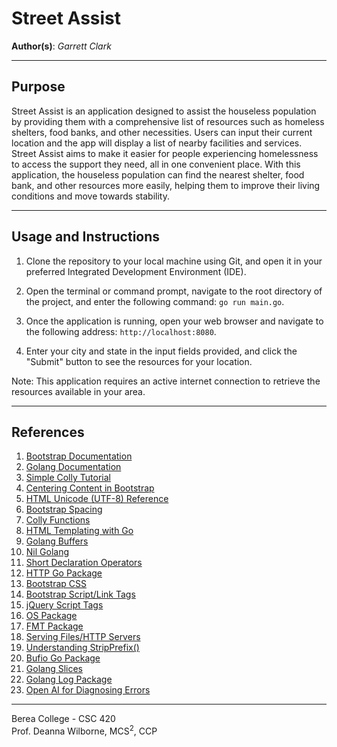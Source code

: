 # Street Assist

**Author(s)**: *Garrett Clark*

---
## Purpose

Street Assist is an application designed to assist the houseless population by providing them with a comprehensive list of resources such as homeless shelters, food banks, and other necessities. Users can input their current location and the app will display a list of nearby facilities and services. Street Assist aims to make it easier for people experiencing homelessness to access the support they need, all in one convenient place. With this application, the houseless population can find the nearest shelter, food bank, and other resources more easily, helping them to improve their living conditions and move towards stability.

---
## Usage and Instructions
1. Clone the repository to your local machine using Git, and open it in your preferred Integrated Development Environment (IDE).

2. Open the terminal or command prompt, navigate to the root directory of the project, and enter the following command: `go run main.go`.

3. Once the application is running, open your web browser and navigate to the following address: `http://localhost:8080`.

4. Enter your city and state in the input fields provided, and click the "Submit" button to see the resources for your location.

Note: This application requires an active internet connection to retrieve the resources available in your area. 

---
## References

1. [Bootstrap Documentation](https://getbootstrap.com/docs/4.1/getting-started/introduction/)
2. [Golang Documentation](https://go.dev/doc/)
3. [Simple Colly Tutorial](https://www.youtube.com/watch?v=bfVxq-oQA3c)
4. [Centering Content in Bootstrap](https://www.youtube.com/watch?v=nx8jyWLy0e0)
5. [HTML Unicode (UTF-8) Reference](https://www.w3schools.com/charsets/ref_html_utf8.asp)
6. [Bootstrap Spacing](https://getbootstrap.com/docs/4.0/utilities/spacing/)
7. [Colly Functions](https://pkg.go.dev/github.com/gocolly/colly#section-readme)
8. [HTML Templating with Go](https://www.makeuseof.com/go-html-templating/)
9. [Golang Buffers](https://www.educba.com/golang-buffer/)
10. [Nil Golang](https://www.educative.io/answers/what-does-nil-mean-in-golang)
11. [Short Declaration Operators](https://www.geeksforgeeks.org/difference-between-var-keyword-and-short-declaration-operator-in-golang/)
12. [HTTP Go Package](https://pkg.go.dev/net/http)
13. [Bootstrap CSS](https://getbootstrap.com/docs/3.4/css/)
13. [Bootstrap Script/Link Tags](https://getbootstrap.com/docs/5.2/getting-started/introduction/)
14. [jQuery Script Tags](https://www.w3schools.com/jquery/jquery_get_started.asp)
15. [OS Package](https://pkg.go.dev/os)
16. [FMT Package](https://pkg.go.dev/fmt)
17. [Serving Files/HTTP Servers](https://medium.com/rungo/beginners-guide-to-serving-files-using-http-servers-in-go-4e542e628eac)
18. [Understanding StripPrefix()](https://forum.golangbridge.org/t/need-help-about-http-fileserver-http-dir-http-stripprefix/24448)
19. [Bufio Go Package](https://pkg.go.dev/bufio)
20. [Golang Slices](https://www.w3schools.com/go/go_slices.php)
21. [Golang Log Package](https://pkg.go.dev/log)
22. [Open AI for Diagnosing Errors](https://chat.openai.com/)

---
Berea College - CSC 420<br>
Prof. Deanna Wilborne, MCS<sup>2</sup>, CCP <br>
